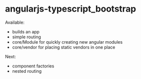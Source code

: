 # angularjs-typescript_bootstrap

Available:
- builds an app
- simple routing
- core/Module for quickly creating new angular modules
- core/vendor for placing static vendors in one place

Next:
- component factories
- nested routing